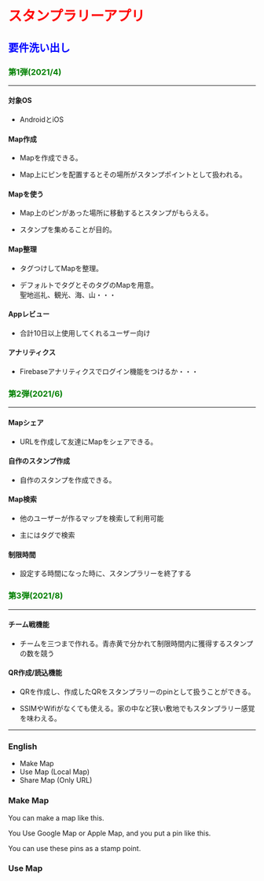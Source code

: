 # <span style="color: red; ">スタンプラリーアプリ</span>
## <span style="color: blue; ">要件洗い出し</span>
### <span style="color: green; ">第1弾(2021/4)</span>
***
#### 対象OS

* AndroidとiOS

#### Map作成

* Mapを作成できる。

* Map上にピンを配置するとその場所がスタンプポイントとして扱われる。

#### Mapを使う

* Map上のピンがあった場所に移動するとスタンプがもらえる。

* スタンプを集めることが目的。

#### Map整理
 
* タグつけしてMapを整理。

* デフォルトでタグとそのタグのMapを用意。   
聖地巡礼、観光、海、山・・・

#### Appレビュー

* 合計10日以上使用してくれるユーザー向け

#### アナリティクス

* Firebaseアナリティクスでログイン機能をつけるか・・・

### <span style="color: green; ">第2弾(2021/6)</span>
***

#### Mapシェア

* URLを作成して友達にMapをシェアできる。

#### 自作のスタンプ作成

* 自作のスタンプを作成できる。

#### Map検索

* 他のユーザーが作るマップを検索して利用可能

* 主にはタグで検索

#### 制限時間

* 設定する時間になった時に、スタンプラリーを終了する

###  <span style="color: green; ">第3弾(2021/8)</span>
***

#### チーム戦機能

* チームを三つまで作れる。青赤黄で分かれて制限時間内に獲得するスタンプの数を競う

#### QR作成/読込機能

* QRを作成し、作成したQRをスタンプラリーのpinとして扱うことができる。

* SSIMやWifiがなくても使える。家の中など狭い敷地でもスタンプラリー感覚を味わえる。

***
### English
* Make Map
* Use Map (Local Map)
* Share Map (Only URL)

### Make Map
You can make a map like this.

You Use Google Map or Apple Map, and you put a pin like this.

You can use these pins as a stamp point.

### Use Map
